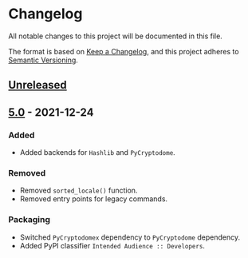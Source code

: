 # Changelog

All notable changes to this project will be documented in this file.

The format is based on [Keep a Changelog](https://keepachangelog.com/en/1.0.0/),
and this project adheres to [Semantic Versioning](https://semver.org/spec/v2.0.0.html).

## [Unreleased]

## [5.0] - 2021-12-24

### Added

- Added backends for `Hashlib` and `PyCryptodome`.

### Removed

- Removed ``sorted_locale()`` function.
- Removed entry points for legacy commands.

### Packaging

- Switched `PyCryptodomex` dependency to `PyCryptodome` dependency.
- Added PyPI classifier `Intended Audience :: Developers`.

[Unreleased]: https://github.com/xymy/pydevenv/compare/v5.0...HEAD
[5.0]: https://github.com/xymy/pydevenv/compare/v4.9...v5.0
